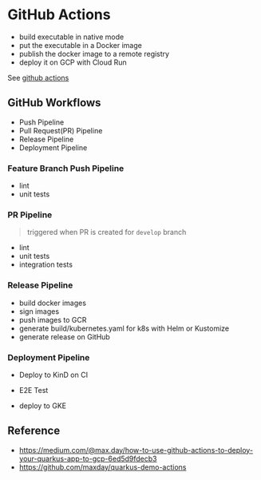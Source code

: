 # GitHub Actions

- build executable in native mode
- put the executable in a Docker image
- publish the docker image to a remote registry
- deploy it on GCP with Cloud Run

See [github actions](../../.github/main.yml)

## GitHub Workflows

- Push Pipeline
- Pull Request(PR) Pipeline
- Release Pipeline
- Deployment Pipeline

### Feature Branch Push Pipeline

- lint
- unit tests

### PR Pipeline

> triggered when PR is created for `develop` branch

- lint
- unit tests
- integration tests

### Release Pipeline

- build docker images
- sign images
- push images to GCR
- generate build/kubernetes.yaml for k8s with Helm or Kustomize
- generate release on GitHub

### Deployment Pipeline

- Deploy to KinD on CI
- E2E Test

- deploy to GKE

## Reference

- https://medium.com/@max.day/how-to-use-github-actions-to-deploy-your-quarkus-app-to-gcp-6ed5d9fdecb3
- https://github.com/maxday/quarkus-demo-actions
